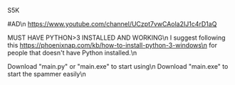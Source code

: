 S5K

#AD\n
https://www.youtube.com/channel/UCzpt7vwCAola2IJ1c4rD1aQ

MUST HAVE PYTHON>3 INSTALLED AND WORKING\n
I suggest following this https://phoenixnap.com/kb/how-to-install-python-3-windows\n
for people that doesn't have Python installed.\n

Download "main.py" or "main.exe" to start using\n
Download "main.exe" to start the spammer easily\n
